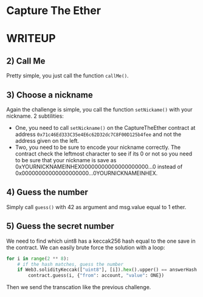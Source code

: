 # Capture The Ether


# WRITEUP

## 2) Call Me

Pretty simple, you just call the function `callMe()`.

## 3) Choose a nickname

Again the challenge is simple, you call the function `setNickame()` with your nickname.
2 subtilities:
- One, you need to call `setNickname()` on the CaptureTheEther contract at address `0x71c46Ed333C35e4E6c62D32dc7C8F00D125b4fee` and not the address given on the left.
- Two, you need to be sure to encode your nickname correctly. The contract check the leftmost character to see if its 0 or not so you need to be sure that your nickname is save as 0xYOURNICKNAMEINHEX00000000000000000000...0 instead of 0x00000000000000000000...0YOURNICKNAMEINHEX.

## 4) Guess the number

Simply call `guess()` with 42 as argument and msg.value equal to 1 ether.

## 5) Guess the secret number

We need to find which uint8 has a keccak256 hash equal to the one save in the contract. We can easily brute force the solution with a loop:
```python
for i in range(2 ** 8):
    # if the hash matches, guess the number
    if Web3.solidityKeccak(["uint8"], [i]).hex().upper() == answerHash.upper():
        contract.guess(i, {"from": account, "value": ONE})
```
Then we send the transcation like the previous challenge.